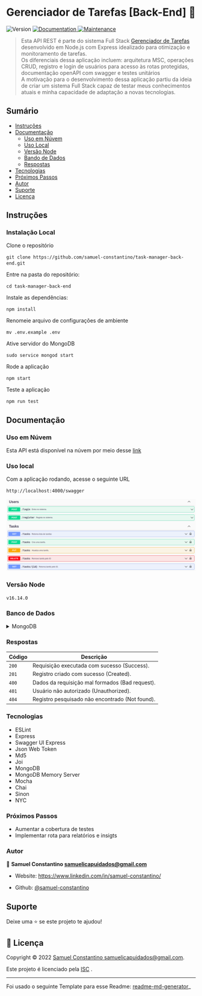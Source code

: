 
<h1 align="center">Gerenciador de Tarefas [Back-End] 👋</h1>

<p>
  <img  alt="Version"  src="https://img.shields.io/badge/version-1.0.0-blue.svg?cacheSeconds=2592000"  />
	
  <a  href="https://github.com/samuel-constantino/task-manager-back-end#readme"  target="_blank">
    <img  alt="Documentation"  src="https://img.shields.io/badge/documentation-yes-brightgreen.svg"  />
  </a>
	
  <a  href="https://github.com/samuel-constantino/task-manager-back-end/graphs/commit-activity"  target="_blank">
    <img  alt="Maintenance"  src="https://img.shields.io/badge/Maintained%3F-yes-green.svg"  />
  </a>
</p>


> Esta API REST é parte do sistema Full Stack [Gerenciador de Tarefas](https://github.com/samuel-constantino/task-manager) desenvolvido em Node.js com Express idealizado para otimização e monitoramento de tarefas. </br>
> Os diferenciais dessa aplicação incluem: arquitetura MSC, operações CRUD, registro e login de usuários para acesso às rotas protegidas, documentação openAPI com swagger e testes unitários </br>
> A motivação para o desenvolvimento dessa aplicação partiu da ideia de criar um sistema Full Stack capaz de testar meus conhecimentos atuais e minha capacidade de adaptação a novas tecnologias.
  
## Sumário

- [Instruções](#instruções)
- [Documentação](#documentação)
	- [Uso em Núvem](#uso-em-núvem)
	- [Uso Local](#uso-local)
	- [Versão Node](#versão-node)
	- [Bando de Dados](#banco-de-dados)
	- [Respostas](#respostas)
- [Tecnologias](#tecnologias)
- [Próximos Passos](#próximos-passos)
- [Autor](#autor)
- [Suporte](#suporte)
- [Licença](#-licença)

## Instruções

### Instalação Local

Clone o repositório
  
```
git clone https://github.com/samuel-constantino/task-manager-back-end.git
```

Entre na pasta do repositório:

```
cd task-manager-back-end
```

Instale as dependências:

```
npm install
```

Renomeie arquivo de configurações de ambiente
```
mv .env.example .env
```

Ative servidor do MongoDB
```
sudo service mongod start
```

Rode a aplicação

```
npm start
```
  
Teste a aplicação
 
```
npm run test
```

## Documentação

### Uso em Núvem

Esta API está disponível na núvem por meio desse [link](https://task-manager-bk-0209.herokuapp.com/swagger/)

### Uso local

Com a aplicação rodando, acesse o seguinte URL

```
http://localhost:4000/swagger
```

![Swagger Routes](https://github.com/samuel-constantino/task-manager-back-end/blob/main/src/images/rotas-swagger.png)

### Versão Node

```
v16.14.0
```

### Banco de Dados

<details>
<summary>MongoDB</summary>

![User Schema](https://github.com/samuel-constantino/task-manager-back-end/blob/main/src/images/user-schema.png)

![Task Schema](https://github.com/samuel-constantino/task-manager-back-end/blob/main/src/images/task-schema.png)
	
</details>

### Respostas


| Código | Descrição |
|---|---|
| `200` | Requisição executada com sucesso (Success).|
| `201` | Registro criado com sucesso (Created).|
| `400` | Dados da requisição mal formados (Bad request).|
| `401` | Usuário não autorizado (Unauthorized).|
| `404` | Registro pesquisado não encontrado (Not found).|

### Tecnologias

- ESLint
- Express
- Swagger UI Express
- Json Web Token
- Md5
- Joi
- MongoDB
- MongoDB Memory Server
- Mocha
- Chai
- Sinon
- NYC

### Próximos Passos

- Aumentar a cobertura de testes
- Implementar rota para relatórios e insigts

### Autor

👤 **Samuel Constantino <samuelicapuidados@gmail.com>**

* Website: https://www.linkedin.com/in/samuel-constantino/

* Github: [@samuel-constantino](https://github.com/samuel-constantino)
  

## Suporte

Deixe uma ⭐️ se este projeto te ajudou!

## 📝 Licença

Copyright © 2022 [Samuel Constantino <samuelicapuidados@gmail.com>](https://github.com/samuel-constantino).<br  />

Este projeto é licenciado pela [ISC](https://github.com/samuel-constantino/task-manager-back-end/blob/master/LICENSE) .

***

Foi usado o seguinte Template para esse Readme: [readme-md-generator](https://github.com/kefranabg/readme-md-generator)_
